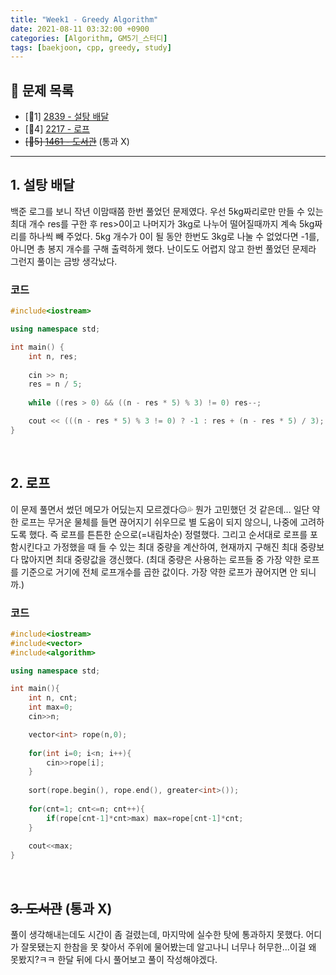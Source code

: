 ```yaml
---
title: "Week1 - Greedy Algorithm"
date: 2021-08-11 03:32:00 +0900
categories: [Algorithm, GM5기_스터디]
tags: [baekjoon, cpp, greedy, study]
---
```


## **📝 문제 목록**
- [🥉1] [2839 - 설탕 배달](https://www.acmicpc.net/problem/2839)
- [🥈4] [2217 - 로프](https://www.acmicpc.net/problem/2217)
- ~~[🥇5] [1461 - 도서관](https://www.acmicpc.net/problem/1461)~~ (통과 X)

---

## **1. 설탕 배달**
백준 로그를 보니 작년 이맘때쯤 한번 풀었던 문제였다.
우선 5kg짜리로만 만들 수 있는 최대 개수 res를 구한 후
res>0이고 나머지가 3kg로 나누어 떨어질때까지 계속 5kg짜리를 하나씩 빼 주었다.
5kg 개수가 0이 될 동안 한번도 3kg로 나눌 수 없었다면 -1를, 아니면 총 봉지 개수를 구해 출력하게 했다.
난이도도 어렵지 않고 한번 풀었던 문제라 그런지 풀이는 금방 생각났다.

### 코드
```cpp
#include<iostream>

using namespace std;

int main() {
	int n, res;
	
	cin >> n;
	res = n / 5;
	
	while ((res > 0) && ((n - res * 5) % 3) != 0) res--;

	cout << (((n - res * 5) % 3 != 0) ? -1 : res + (n - res * 5) / 3);
}
```
<br>

## **2. 로프**
이 문제 풀면서 썼던 메모가 어딨는지 모르겠다😑💦 뭔가 고민했던 것 같은데...
일단 약한 로프는 무거운 물체를 들면 끊어지기 쉬우므로 별 도움이 되지 않으니, 나중에 고려하도록 했다.
즉 로프를 튼튼한 순으로(=내림차순) 정렬했다.
그리고 순서대로 로프를 포함시킨다고 가정했을 때 들 수 있는 최대 중량을 계산하여, 현재까지 구해진 최대 중량보다 많아지면 최대 중량값을 갱신했다.
(최대 중량은 사용하는 로프들 중 가장 약한 로프를 기준으로 거기에 전체 로프개수를 곱한 값이다. 가장 약한 로프가 끊어지면 안 되니까.)

### 코드
```cpp
#include<iostream>
#include<vector>
#include<algorithm>

using namespace std;

int main(){
	int n, cnt;
	int max=0;
	cin>>n;

	vector<int> rope(n,0);
	
	for(int i=0; i<n; i++){
		cin>>rope[i];
	}
	
	sort(rope.begin(), rope.end(), greater<int>());
	
	for(cnt=1; cnt<=n; cnt++){
		if(rope[cnt-1]*cnt>max) max=rope[cnt-1]*cnt;
	}
	
	cout<<max;
}
```
<br>

## **~~3. 도서관~~ (통과 X)**
풀이 생각해내는데도 시간이 좀 걸렸는데, 마지막에 실수한 탓에 통과하지 못했다.
어디가 잘못됐는지 한참을 못 찾아서 주위에 물어봤는데 알고나니 너무나 허무한...이걸 왜 못봤지?ㅋㅋ
한달 뒤에 다시 풀어보고 풀이 작성해야겠다.
